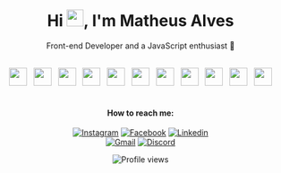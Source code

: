 <h1 align="center">Hi <img src="https://raw.githubusercontent.com/kaueMarques/kaueMarques/master/hi.gif" height="30px">, I'm Matheus Alves</h1>

<p align="center">Front-end Developer and a JavaScript enthusiast 💜</p>

<br>

<div align="center">
<img height="32" width="32" src="https://cdn.simpleicons.org/html5/" />
  &nbsp;
<img height="32" width="32" src="https://cdn.simpleicons.org/css3/" />
  &nbsp;
<img height="32" width="32" src="https://cdn.simpleicons.org/javascript/" />
  &nbsp;
<img height="32" width="32" src="https://cdn.simpleicons.org/typescript/" />
  &nbsp;
<img height="32" width="32" src="https://cdn.simpleicons.org/react/" />
  &nbsp;
<img height="32" width="32" src="https://cdn.simpleicons.org/next.js/e1e1e1" />
  &nbsp;
<img height="32" width="32" src="https://cdn.simpleicons.org/flutter/" />
  &nbsp;
<img height="32" width="32" src="https://cdn.simpleicons.org/styledcomponents" />
  &nbsp;
<img height="32" width="32" src="https://cdn.simpleicons.org/tailwindcss" />
  &nbsp;
<img height="32" width="32" src="https://cdn.simpleicons.org/node.js" />
  &nbsp;
<img height="32" width="32" src="https://cdn.simpleicons.org/git" />
</div>

<br>

<h4 align="center">How to reach me:</h4>
<p align="center">
  <a href="https://www.instagram.com/mather.alvs/" target="_blank"><img src="https://img.shields.io/badge/Instagram-%23E4405F.svg?style=for-the-badge&logo=Instagram&logoColor=white" title="Instagram"></a>
  <a href="https://www.facebook.com/mather.alvs/" target="_blank"><img src="https://img.shields.io/badge/Facebook-%231877F2.svg?style=for-the-badge&logo=Facebook&logoColor=white" title="Facebook"></a>
  <a href="https://www.linkedin.com/in/matheralvs/" target="_blank" title="Linkedin"><img src="https://img.shields.io/badge/linkedin-%230077B5.svg?style=for-the-badge&logo=linkedin&logoColor=white" title="Linkedin"></a>
  <br>
  <a href="mailto:mtalves27@gmail.com" target="_blank"><img src="https://img.shields.io/badge/Gmail-D14836?style=for-the-badge&logo=gmail&logoColor=white" title="Gmail"></a>
  <a href="#" target="_blank"><img src="https://img.shields.io/badge/mtalves%235538-%237289DA.svg?style=for-the-badge&logo=discord&logoColor=white" title="Discord"></a>
 </p>

<p align="center"> <img src="https://komarev.com/ghpvc/?username=matheralvs&color=7938B2&style=flat-square" alt="Profile views" /> </p>

